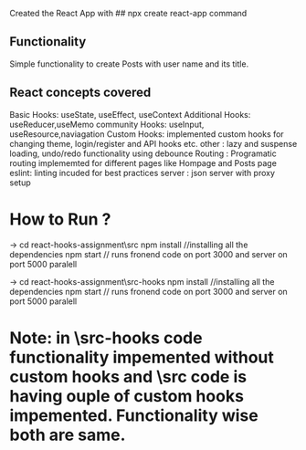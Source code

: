 Created the React App with ## npx create react-app command

## Functionality 

Simple functionality to create Posts with user name and its title.

## React concepts covered 
Basic Hooks: useState, useEffect, useContext 
Additional Hooks: useReducer,useMemo
community Hooks: useInput, useResource,naviagation
Custom Hooks: implemented custom hooks for changing theme, login/register and API hooks etc.
other : lazy and suspense loading, undo/redo functionality using debounce 
Routing : Programatic routing implememted for different pages like Hompage and Posts page
eslint: linting incuded for best practices 
server : json server with proxy setup

# How to Run ?

-> cd react-hooks-assignment\src
   npm install  //installing all the dependencies
   npm start   // runs fronend code on port 3000 and server on port 5000 paralell
   
   -> cd react-hooks-assignment\src-hooks
   npm install  //installing all the dependencies
   npm start   // runs fronend code on port 3000 and server on port 5000 paralell
   
#  Note: in \src-hooks code functionality impemented without custom hooks and \src code is having ouple of custom hooks impemented. Functionality wise both are same.  





